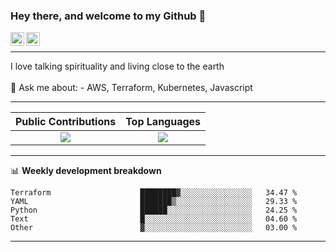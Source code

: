 ### Hey there, and welcome to my Github 👋

<a href="https://www.linkedin.com/in/ibrahiem-mohammad/" target="_blank">
  <img align="left" alt="Ibrahiem's LinkdeIn" width="22px" src="https://cdn.worldvectorlogo.com/logos/linkedin-icon-2.svg"/>
</a>
<a href="https://imohammd.netlify.app/" target="_blank">
  <img align="left" alt="Ibrahiem's Website" width="22px" src="https://cdn.worldvectorlogo.com/logos/netlify.svg"/>
</a>
<br>
<hr>
I love talking spirituality and living close to the earth
<br>
<br>
💬 Ask me about: 
- AWS, Terraform, Kubernetes, Javascript

-------

Public Contributions             |  Top Languages
:-------------------------:|:-------------------------:
![](https://github-readme-stats.vercel.app/api?username=ibrahiem96&show_icons=true&count_private=true&bg_color=30,e96443,904e95&title_color=fff&text_color=fff)  |  ![](https://github-readme-stats.vercel.app/api/top-langs/?username=ibrahiem96&layout=compact&bg_color=30,e96443,904e95&title_color=fff&text_color=fff&hide=html,css)

-------
📊 **Weekly development breakdown**
<!--START_SECTION:waka-->

```text
Terraform                    ████████▓░░░░░░░░░░░░░░░░   34.47 %
YAML                         ███████▒░░░░░░░░░░░░░░░░░   29.33 %
Python                       ██████░░░░░░░░░░░░░░░░░░░   24.25 %
Text                         █░░░░░░░░░░░░░░░░░░░░░░░░   04.60 %
Other                        ▓░░░░░░░░░░░░░░░░░░░░░░░░   03.00 %
```

<!--END_SECTION:waka-->
-------
